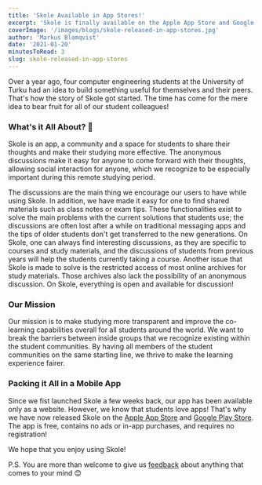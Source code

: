```yaml
---
title: 'Skole Available in App Stores!'
excerpt: 'Skole is finally available on the Apple App Store and Google Play Store.'
coverImage: '/images/blogs/skole-released-in-app-stores.jpg'
author: 'Markus Blomqvist'
date: '2021-01-20'
minutesToRead: 3
slug: skole-released-in-app-stores
---
```


Over a year ago, four computer engineering students at the University of Turku had an idea to build something useful for themselves and their peers. That's how the story of Skole got started. The time has come for the mere idea to bear fruit for all of our student colleagues!

### What's it All About? 🤔

Skole is an app, a community and a space for students to share their thoughts and make their studying more effective. The anonymous discussions make it easy for anyone to come forward with their thoughts, allowing social interaction for anyone, which we recognize to be especially important during this remote studying period.

The discussions are the main thing we encourage our users to have while using Skole. In addition, we have made it easy for one to find shared materials such as class notes or exam tips. These functionalities exist to solve the main problems with the current solutions that students use; the discussions are often lost after a while on traditional messaging apps and the tips of older students don't get transferred to the new generations. On Skole, one can always find interesting discussions, as they are specific to courses and study materials, and the discussions of students from previous years will help the students currently taking a course. Another issue that Skole is made to solve is the restricted access of most online archives for study materials. Those archives also lack the possibility of an anonymous discussion. On Skole, everything is open and available for discussion!

### Our Mission

Our mission is to make studying more transparent and improve the co-learning capabilities overall for all students around the world. We want to break the barriers between inside groups that we recognize existing within the student communities. By having all members of the student communities on the same starting line, we thrive to make the learning experience fairer.

### Packing it All in a Mobile App

Since we fist launched Skole a few weeks back, our app has been available only as a website. However, we know that students love apps! That's why we have now released Skole on the [Apple App Store](https://apps.apple.com/app/skole-for-students/id1547995609) and [Google Play Store](https://play.google.com/store/apps/details?id=com.skole). The app is free, contains no ads or in-app purchases, and requires no registration!

We hope that you enjoy using Skole!

P.S. You are more than welcome to give us [feedback](https://www.skoleapp.com/contact) about anything that comes to your mind 😊
